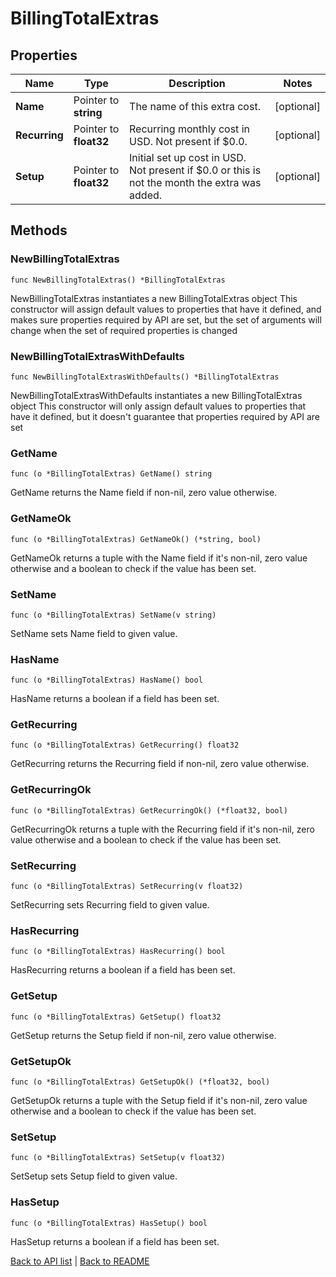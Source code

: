 # BillingTotalExtras

## Properties

Name | Type | Description | Notes
------------ | ------------- | ------------- | -------------
**Name** | Pointer to **string** | The name of this extra cost. | [optional] 
**Recurring** | Pointer to **float32** | Recurring monthly cost in USD. Not present if $0.0. | [optional] 
**Setup** | Pointer to **float32** | Initial set up cost in USD. Not present if $0.0 or this is not the month the extra was added. | [optional] 

## Methods

### NewBillingTotalExtras

`func NewBillingTotalExtras() *BillingTotalExtras`

NewBillingTotalExtras instantiates a new BillingTotalExtras object
This constructor will assign default values to properties that have it defined,
and makes sure properties required by API are set, but the set of arguments
will change when the set of required properties is changed

### NewBillingTotalExtrasWithDefaults

`func NewBillingTotalExtrasWithDefaults() *BillingTotalExtras`

NewBillingTotalExtrasWithDefaults instantiates a new BillingTotalExtras object
This constructor will only assign default values to properties that have it defined,
but it doesn't guarantee that properties required by API are set

### GetName

`func (o *BillingTotalExtras) GetName() string`

GetName returns the Name field if non-nil, zero value otherwise.

### GetNameOk

`func (o *BillingTotalExtras) GetNameOk() (*string, bool)`

GetNameOk returns a tuple with the Name field if it's non-nil, zero value otherwise
and a boolean to check if the value has been set.

### SetName

`func (o *BillingTotalExtras) SetName(v string)`

SetName sets Name field to given value.

### HasName

`func (o *BillingTotalExtras) HasName() bool`

HasName returns a boolean if a field has been set.

### GetRecurring

`func (o *BillingTotalExtras) GetRecurring() float32`

GetRecurring returns the Recurring field if non-nil, zero value otherwise.

### GetRecurringOk

`func (o *BillingTotalExtras) GetRecurringOk() (*float32, bool)`

GetRecurringOk returns a tuple with the Recurring field if it's non-nil, zero value otherwise
and a boolean to check if the value has been set.

### SetRecurring

`func (o *BillingTotalExtras) SetRecurring(v float32)`

SetRecurring sets Recurring field to given value.

### HasRecurring

`func (o *BillingTotalExtras) HasRecurring() bool`

HasRecurring returns a boolean if a field has been set.

### GetSetup

`func (o *BillingTotalExtras) GetSetup() float32`

GetSetup returns the Setup field if non-nil, zero value otherwise.

### GetSetupOk

`func (o *BillingTotalExtras) GetSetupOk() (*float32, bool)`

GetSetupOk returns a tuple with the Setup field if it's non-nil, zero value otherwise
and a boolean to check if the value has been set.

### SetSetup

`func (o *BillingTotalExtras) SetSetup(v float32)`

SetSetup sets Setup field to given value.

### HasSetup

`func (o *BillingTotalExtras) HasSetup() bool`

HasSetup returns a boolean if a field has been set.


[Back to API list](../README.md#documentation-for-api-endpoints) | [Back to README](../README.md)
